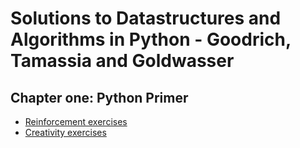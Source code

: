 # Solutions to Datastructures and Algorithms in Python - Goodrich, Tamassia and Goldwasser


## Chapter one: Python Primer
- [Reinforcement exercises](chapter1/reinforcement.md)
- [Creativity exercises](chapter1/creativity/README.md)
